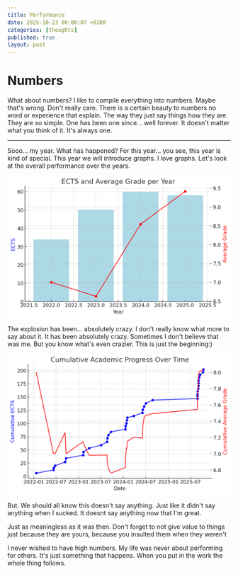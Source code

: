 ```yaml
---
title: Performance
date: 2025-10-23 00:00:07 +0100
categories: [thoughts]
published: true
layout: post
---
```


# Numbers

What about numbers? I like to compile everything into numbers. Maybe that's wrong. Don't really care. There is a certain beauty to numbers no word or experience that explain. The way they just say things how they are. They are so simple. One has been one since... well forever. It doesn't matter what you think of it. It's always one. 

---

Sooo... my year. What has happened? For this year... you see, this year is kind of special. This year we will introduce graphs. I love graphs. Let's look at the overall performance over the years.

![Graph][def] 

The explosion has been... absolutely crazy. I don't really know what more to say about it. It has been absolutely crazy. Sometimes I don't believe that was me. But you know what's even crazier. This is just the beginning:)

![Graph2][def2] 

But. We should all know this doesn't say anything. Just like it didn't say anything when I sucked. It doesnt say anything now that I'm great.

Just as meaningless as it was then. Don't forget to not give value to things just because they are yours, because you insulted them when they weren't

I never wished to have high numbers. My life was never about performing for others. It's just something that happens. When you put in the work the whole thing follows.


[def]: /assets/img/graph.png
[def2]: /assets/img/graph2.png